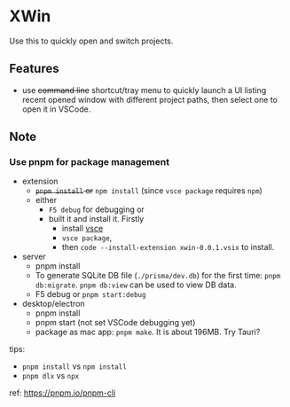 # XWin 

Use this to quickly open and switch projects. 

## Features

- use ~~command line~~ shortcut/tray menu to quickly launch a UI listing recent opened window with different project paths, then select one to open it in VSCode.

## Note

### Use pnpm for package management

- extension
  - ~~`pnpm install` or~~ `npm install` (since `vsce package` requires `npm`)
  - either 
    - `F5 debug` for debugging or 
    - built it and install it. Firstly 
      - install [vsce](https://code.visualstudio.com/api/working-with-extensions/publishing-extension)
      - `vsce package`, 
      - then `code --install-extension xwin-0.0.1.vsix` to install. 
- server 
  - pnpm install
  - To generate SQLite DB file (`./prisma/dev.db`) for the first time: `pnpm db:migrate`. `pnpm db:view` can be used to view DB data.
  - F5 debug or `pnpm start:debug`
- desktop/electron 
  - pnpm install
  - pnpm start (not set VSCode debugging yet)
  - package as mac app: `pnpm make`. It is about 196MB. Try Tauri? 


tips:
- `pnpm install` vs `npm install`
- `pnpm dlx` vs `npx` 

ref: https://pnpm.io/pnpm-cli

